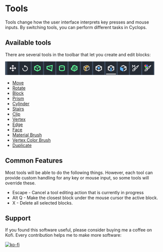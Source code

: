 # Tools

Tools change how the user interface interprets key presses and mouse inputs.  By switching tools, you can perform different tasks in Cyclops.

## Available tools


There are several tools in the toolbar that let you create and edit blocks:

![Toolbar](toolbar.png)

* [Move](tool_move.md)
* [Rotate](tool_rotate.md)
* [Block](tool_block.md)
* [Prism](tool_prism.md)
* [Cylinder](tool_cylinder.md)
* [Stairs](tool_stairs.md)
* [Clip](tool_clip.md)
* [Vertex](tool_vertex.md)
* [Edge](tool_edge.md)
* [Face](tool_face.md)
* [Material Brush](tool_material_brush.md)
* [Vertex Color Brush](tool_vertex_color_brush.md)
* [Duplicate](tool_duplicate.md)


## Common Features

Most tools will be able to do the following things.  However, each tool can provide custom handling for any key or mouse input, so some tools will override these.

* Escape - Cancel a tool editing action that is currently in progress
* Alt Q - Make the closest block under the mouse cursor the active block.
* X - Delete all selected blocks.

## Support

If you found this software useful, please consider buying me a coffee on Kofi.  Every contribution helps me to make more software:

[![ko-fi](https://ko-fi.com/img/githubbutton_sm.svg)](https://ko-fi.com/Y8Y43J6OB)

